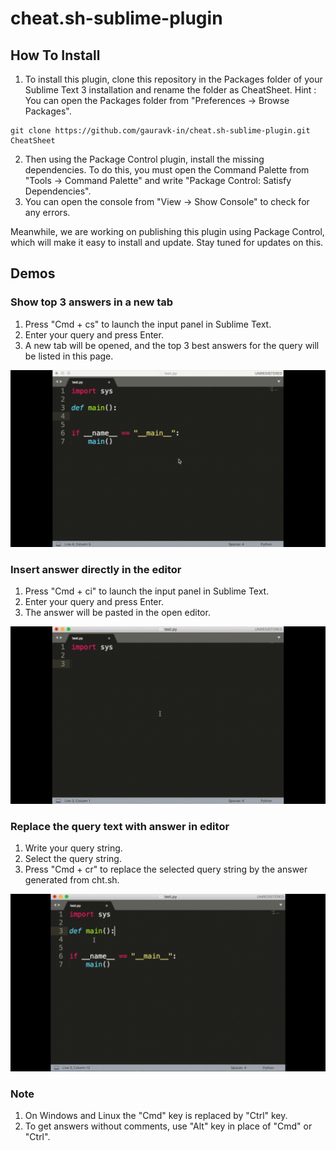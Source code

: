 # cheat.sh-sublime-plugin


## How To Install

1. To install this plugin, clone this repository in the Packages folder of your Sublime Text 3 installation and rename the folder as CheatSheet. 
Hint : You can open the Packages folder from "Preferences -> Browse Packages".
```
git clone https://github.com/gauravk-in/cheat.sh-sublime-plugin.git CheatSheet
```
2. Then using the Package Control plugin, install the missing dependencies. To do this, you must open the 
Command Palette from "Tools -> Command Palette" and write "Package Control: Satisfy Dependencies". 
3. You can open the console from "View -> Show Console" to check for any errors.

Meanwhile, we are working on publishing this plugin using Package Control, which will make it easy to install and update. Stay tuned for updates on this.

## Demos

### Show top 3 answers in a new tab

1. Press "Cmd + cs" to launch the input panel in Sublime Text.
2. Enter your query and press Enter.
3. A new tab will be opened, and the top 3 best answers for the query will be listed in this page.

![Preview](/contrib/cs.gif)

### Insert answer directly in the editor

1. Press "Cmd + ci" to launch the input panel in Sublime Text.
2. Enter your query and press Enter.
3. The answer will be pasted in the open editor.

![Preview](/contrib/ci.gif)

### Replace the query text with answer in editor

1. Write your query string.
2. Select the query string.
3. Press "Cmd + cr" to replace the selected query string by the answer generated from cht.sh.

![Preview](/contrib/cr.gif)

### Note

1. On Windows and Linux the "Cmd" key is replaced by "Ctrl" key.
2. To get answers without comments, use "Alt" key in place of "Cmd" or "Ctrl".
